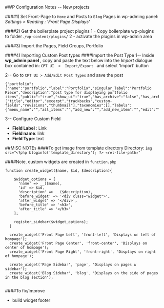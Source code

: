 #WP Configuration Notes -- New projects

####1) Set Front-Page to `Home` and Posts to `Blog` Pages 
in wp-adming panel: *Settings > Reading : 'Front Page Displays'*

####2) Get the boilerplate project plugins
1 - Copy boilerplate wp-plugins to folder .`/wp-content/plugins/`
2 - activate the plugins in wp-admin area

####3) Import the Pages, Field Groups, Portfolio


####4) Importing Custom Post types
####Import the Post Type
1-- Inside **wp_admin panel** , copy and paste the text below into the *Import* dialogue box contained in: `CPT UI  >  Import/Export ` and select 'Import' button

2-- Go to `CPT UI > Add/Edit Post Types` and save the post 

```
{"portfolio":{"name":"portfolio","label":"Portfolio","singular_label":"Portfolio Piece","description":"post type for displaying portfolio items","public":"true","show_ui":"true","has_archive":"false","has_archive_string":"","exclude_from_search":"false","capability_type":"post","hierarchical":"false","rewrite":"true","rewrite_slug":"","rewrite_withfront":"true","query_var":"true","menu_position":"","show_in_menu":"true","show_in_menu_string":"","menu_icon":"","supports":["title","editor","excerpt","trackbacks","custom-fields","revisions","thumbnail"],"taxonomies":[],"labels":{"menu_name":"","all_items":"","add_new":"","add_new_item":"","edit":"","edit_item":"","new_item":"","view":"","view_item":"","search_items":"","not_found":"","not_found_in_trash":"","parent":""},"custom_supports":""}}
```

3-- Configure Custom Field
- **Field Label** : Link
- **Field name**: link
- **Field Type**: text

##MiSC NOTEs
####To get image from template directory 
Directory: `img src="<?php bloginfo('template_directory'); ?> «rel-file-path»"`

####Note, custom widgets are created in `function.php`
```
function create_widget($name, $id, $description){

    $widget_options = [
      'name' => __($name),
      'id' => $id,
      'description' => __($description),
      'before_widget' => '<div class="widget">',
      'after_widget' => '</div>',
      'before_title' => '<h3>',
      'after_title' => '</h3>'
    ];

    register_sidebar($widget_options);
  }

  create_widget('Front Page Left', 'front-left', 'Displays on left of hompage');
  create_widget('Front Page Center', 'front-center', 'Displays on center of hompage');
  create_widget('Front Page Right', 'front-right', 'Displays on right of hompage');

  create_widget('Page Sidebar', 'page', 'Displays on pages w sidebar');
  create_widget('Blog Sidebar', 'blog', 'Displays on the side of pages in the blog section');


```

####To fix/improve
- build widget footer 
